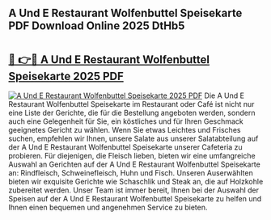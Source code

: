## A Und E Restaurant Wolfenbuttel Speisekarte PDF Download Online 2025 DtHb5

# <h2><a href="http://gce05le.nevu.top/?p=A+Und+E+Restaurant+Wolfenbuttel+Speisekarte">🔗 👉🔴 A Und E Restaurant Wolfenbuttel Speisekarte 2025 PDF</a></h2>

[![A Und E Restaurant Wolfenbuttel Speisekarte 2025 PDF](https://i.imgur.com/dBaPXMq.png)](http://gce05le.nevu.top/?p=A+Und+E+Restaurant+Wolfenbuttel+Speisekarte)
Die A Und E Restaurant Wolfenbuttel Speisekarte im Restaurant oder Café ist nicht nur eine Liste der Gerichte, die für die Bestellung angeboten werden, sondern auch eine Gelegenheit für Sie, ein köstliches und für Ihren Geschmack geeignetes Gericht zu wählen. Wenn Sie etwas Leichtes und Frisches suchen, empfehlen wir Ihnen, unsere Salate aus unserer Salatabteilung auf der A Und E Restaurant Wolfenbuttel Speisekarte unserer Cafeteria zu probieren. Für diejenigen, die Fleisch lieben, bieten wir eine umfangreiche Auswahl an Gerichten auf der A Und E Restaurant Wolfenbuttel Speisekarte an: Rindfleisch, Schweinefleisch, Huhn und Fisch. Unseren Auserwählten bieten wir exquisite Gerichte wie Schaschlik und Steak an, die auf Holzkohle zubereitet werden. Unser Team ist immer bereit, Ihnen bei der Auswahl der Speisen auf der A Und E Restaurant Wolfenbuttel Speisekarte zu helfen und Ihnen einen bequemen und angenehmen Service zu bieten.
